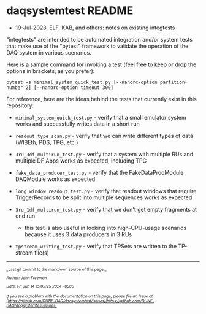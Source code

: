 # daqsystemtest README

* 19-Jul-2023, ELF, KAB, and others: notes on existing integtests

"integtests" are intended to be automated integration and/or system tests that make use of the
"pytest" framework to validate the operation of the DAQ system in various scenarios.

Here is a sample command for invoking a test (feel free to keep or drop the options in brackets, as you prefer):

```
pytest -s minimal_system_quick_test.py [--nanorc-option partition-number 2] [--nanorc-option timeout 300]
```

For reference, here are the ideas behind the tests that currently exist in this repository:

* `minimal_system_quick_test.py` - verify that a small emulator system works and successfully writes data in a short run

* `readout_type_scan.py` - verify that we can write different types of data (WIBEth, PDS, TPG, etc.)

* `3ru_3df_multirun_test.py` - verify that a system with multiple RUs and multiple DF Apps works as expected, including TPG

* `fake_data_producer_test.py` - verify that the FakeDataProdModule DAQModule works as expected

* `long_window_readout_test.py` - verify that readout windows that require TriggerRecords to be split into multiple sequences works as expected

* `3ru_1df_multirun_test.py` - verify that we don't get empty fragments at end run

  * this test is also useful in looking into high-CPU-usage scenarios because it uses 3 data producers in 3 RUs

* `tpstream_writing_test.py` - verify that TPSets are written to the TP-stream file(s)


-----

<font size="1">
_Last git commit to the markdown source of this page:_


_Author: John Freeman_

_Date: Fri Jun 14 15:02:25 2024 -0500_

_If you see a problem with the documentation on this page, please file an Issue at [https://github.com/DUNE-DAQ/daqsystemtest/issues](https://github.com/DUNE-DAQ/daqsystemtest/issues)_
</font>
